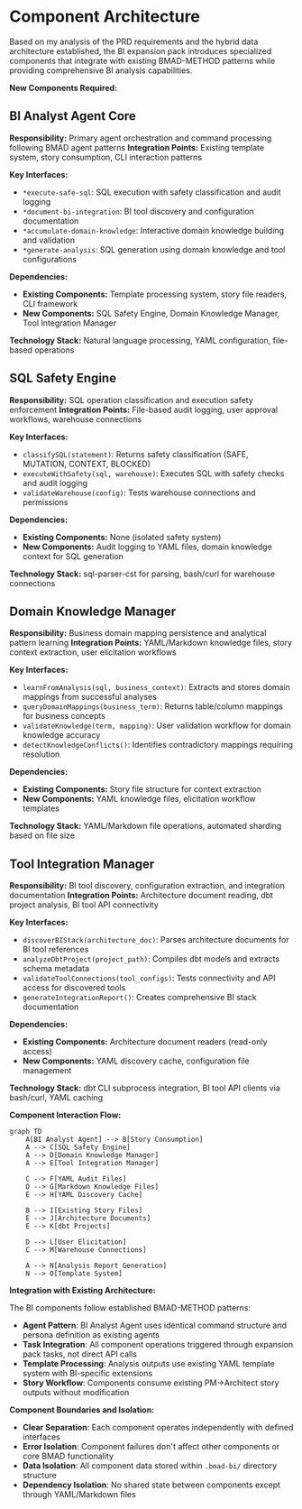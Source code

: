 # Component Architecture

Based on my analysis of the PRD requirements and the hybrid data architecture established, the BI expansion pack introduces specialized components that integrate with existing BMAD-METHOD patterns while providing comprehensive BI analysis capabilities.

**New Components Required:**

## BI Analyst Agent Core
**Responsibility:** Primary agent orchestration and command processing following BMAD agent patterns
**Integration Points:** Existing template system, story consumption, CLI interaction patterns

**Key Interfaces:**
- `*execute-safe-sql`: SQL execution with safety classification and audit logging
- `*document-bi-integration`: BI tool discovery and configuration documentation
- `*accumulate-domain-knowledge`: Interactive domain knowledge building and validation
- `*generate-analysis`: SQL generation using domain knowledge and tool configurations

**Dependencies:**
- **Existing Components:** Template processing system, story file readers, CLI framework
- **New Components:** SQL Safety Engine, Domain Knowledge Manager, Tool Integration Manager

**Technology Stack:** Natural language processing, YAML configuration, file-based operations

## SQL Safety Engine
**Responsibility:** SQL operation classification and execution safety enforcement
**Integration Points:** File-based audit logging, user approval workflows, warehouse connections

**Key Interfaces:**
- `classifySQL(statement)`: Returns safety classification (SAFE, MUTATION, CONTEXT, BLOCKED)
- `executeWithSafety(sql, warehouse)`: Executes SQL with safety checks and audit logging
- `validateWarehouse(config)`: Tests warehouse connections and permissions

**Dependencies:**
- **Existing Components:** None (isolated safety system)
- **New Components:** Audit logging to YAML files, domain knowledge context for SQL generation

**Technology Stack:** sql-parser-cst for parsing, bash/curl for warehouse connections

## Domain Knowledge Manager
**Responsibility:** Business domain mapping persistence and analytical pattern learning
**Integration Points:** YAML/Markdown knowledge files, story context extraction, user elicitation workflows

**Key Interfaces:**
- `learnFromAnalysis(sql, business_context)`: Extracts and stores domain mappings from successful analyses
- `queryDomainMappings(business_term)`: Returns table/column mappings for business concepts
- `validateKnowledge(term, mapping)`: User validation workflow for domain knowledge accuracy
- `detectKnowledgeConflicts()`: Identifies contradictory mappings requiring resolution

**Dependencies:**
- **Existing Components:** Story file structure for context extraction
- **New Components:** YAML knowledge files, elicitation workflow templates

**Technology Stack:** YAML/Markdown file operations, automated sharding based on file size

## Tool Integration Manager
**Responsibility:** BI tool discovery, configuration extraction, and integration documentation
**Integration Points:** Architecture document reading, dbt project analysis, BI tool API connectivity

**Key Interfaces:**
- `discoverBIStack(architecture_doc)`: Parses architecture documents for BI tool references
- `analyzeDbtProject(project_path)`: Compiles dbt models and extracts schema metadata
- `validateToolConnections(tool_configs)`: Tests connectivity and API access for discovered tools
- `generateIntegrationReport()`: Creates comprehensive BI stack documentation

**Dependencies:**
- **Existing Components:** Architecture document readers (read-only access)
- **New Components:** YAML discovery cache, configuration file management

**Technology Stack:** dbt CLI subprocess integration, BI tool API clients via bash/curl, YAML caching

**Component Interaction Flow:**

```mermaid
graph TD
    A[BI Analyst Agent] --> B[Story Consumption]
    A --> C[SQL Safety Engine]
    A --> D[Domain Knowledge Manager]
    A --> E[Tool Integration Manager]
    
    C --> F[YAML Audit Files]
    D --> G[Markdown Knowledge Files]
    E --> H[YAML Discovery Cache]
    
    B --> I[Existing Story Files]
    E --> J[Architecture Documents]
    E --> K[dbt Projects]
    
    D --> L[User Elicitation]
    C --> M[Warehouse Connections]
    
    A --> N[Analysis Report Generation]
    N --> O[Template System]
```

**Integration with Existing Architecture:**

The BI components follow established BMAD-METHOD patterns:
- **Agent Pattern**: BI Analyst Agent uses identical command structure and persona definition as existing agents
- **Task Integration**: All component operations triggered through expansion pack tasks, not direct API calls  
- **Template Processing**: Analysis outputs use existing YAML template system with BI-specific extensions
- **Story Workflow**: Components consume existing PM→Architect story outputs without modification

**Component Boundaries and Isolation:**

- **Clear Separation**: Each component operates independently with defined interfaces
- **Error Isolation**: Component failures don't affect other components or core BMAD functionality
- **Data Isolation**: All component data stored within `.bmad-bi/` directory structure
- **Dependency Isolation**: No shared state between components except through YAML/Markdown files
